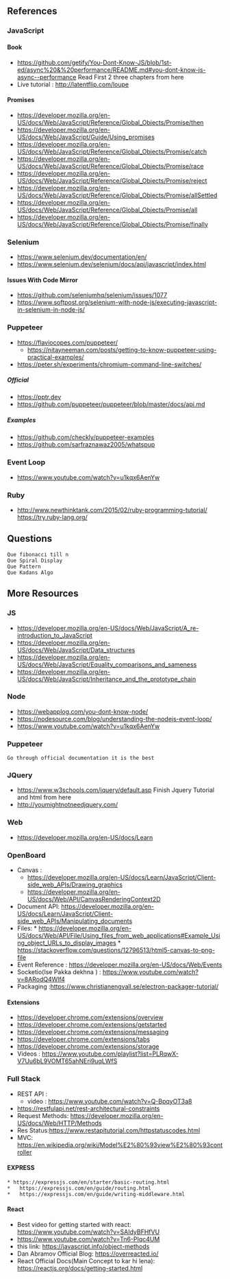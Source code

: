 ## References
### JavaScript
#### Book
  * https://github.com/getify/You-Dont-Know-JS/blob/1st-ed/async%20&%20performance/README.md#you-dont-know-js-async--performance
    Read First 2 three chapters from here
  * Live tutorial : http://latentflip.com/loupe
#### Promises
  * https://developer.mozilla.org/en-US/docs/Web/JavaScript/Reference/Global_Objects/Promise/then
  * https://developer.mozilla.org/en-US/docs/Web/JavaScript/Guide/Using_promises
  * https://developer.mozilla.org/en-US/docs/Web/JavaScript/Reference/Global_Objects/Promise/catch
  * https://developer.mozilla.org/en-US/docs/Web/JavaScript/Reference/Global_Objects/Promise/race
  * https://developer.mozilla.org/en-US/docs/Web/JavaScript/Reference/Global_Objects/Promise/reject
  * https://developer.mozilla.org/en-US/docs/Web/JavaScript/Reference/Global_Objects/Promise/allSettled
  * https://developer.mozilla.org/en-US/docs/Web/JavaScript/Reference/Global_Objects/Promise/all
  * https://developer.mozilla.org/en-US/docs/Web/JavaScript/Reference/Global_Objects/Promise/finally
### Selenium
  * https://www.selenium.dev/documentation/en/
  * https://www.selenium.dev/selenium/docs/api/javascript/index.html
#### **Issues With Code Mirror** 
  * https://github.com/seleniumhq/selenium/issues/1077
  * https://www.softpost.org/selenium-with-node-js/executing-javascript-in-selenium-in-node-js/
### Puppeteer  
  * https://flaviocopes.com/puppeteer/
	* https://nitayneeman.com/posts/getting-to-know-puppeteer-using-practical-examples/
  * https://peter.sh/experiments/chromium-command-line-switches/
 ##### **Official**
  * https://pptr.dev
  * https://github.com/puppeteer/puppeteer/blob/master/docs/api.md
 ##### **Examples**
  * https://github.com/checkly/puppeteer-examples
  * https://github.com/sarfraznawaz2005/whatspup
  ### Event Loop
  * https://www.youtube.com/watch?v=u1kqx6AenYw
  ### Ruby
  * http://www.newthinktank.com/2015/02/ruby-programming-tutorial/
  https://try.ruby-lang.org/
  ## Questions
    Que fibonacci till n
    Que Spiral Display
    Que Pattern
    Que Kadans Algo    
  ## More Resources
  ### JS
 *  https://developer.mozilla.org/en-US/docs/Web/JavaScript/A_re-introduction_to_JavaScript
 * https://developer.mozilla.org/en-US/docs/Web/JavaScript/Data_structures
 *  https://developer.mozilla.org/en-US/docs/Web/JavaScript/Equality_comparisons_and_sameness
 *  https://developer.mozilla.org/en-US/docs/Web/JavaScript/Inheritance_and_the_prototype_chain
  ### Node
  * https://webapplog.com/you-dont-know-node/
  * https://nodesource.com/blog/understanding-the-nodejs-event-loop/
  * https://www.youtube.com/watch?v=u1kqx6AenYw
 ### Puppeteer
    Go through official documentation it is the best
 ### JQuery
  * https://www.w3schools.com/jquery/default.asp
    Finish Jquery Tutorial and html from here 
  * http://youmightnotneedjquery.com/
### Web
* https://developer.mozilla.org/en-US/docs/Learn
### OpenBoard 
  *  Canvas :
      * https://developer.mozilla.org/en-US/docs/Learn/JavaScript/Client-side_web_APIs/Drawing_graphics
      * https://developer.mozilla.org/en-US/docs/Web/API/CanvasRenderingContext2D
  * Document API:  https://developer.mozilla.org/en-US/docs/Learn/JavaScript/Client-side_web_APIs/Manipulating_documents
  *  Files: 
    * https://developer.mozilla.org/en-US/docs/Web/API/File/Using_files_from_web_applications#Example_Using_object_URLs_to_display_images
    * https://stackoverflow.com/questions/12796513/html5-canvas-to-png-file
  * Event Reference : https://developer.mozilla.org/en-US/docs/Web/Events
  *  Socketio(Ise Pakka dekhna ) : https://www.youtube.com/watch?v=8ARodQ4Wlf4
  *  Packaging :https://www.christianengvall.se/electron-packager-tutorial/  
#### Extensions
  * https://developer.chrome.com/extensions/overview
  * https://developer.chrome.com/extensions/getstarted
  * https://developer.chrome.com/extensions/messaging
  * https://developer.chrome.com/extensions/tabs
  * https://developer.chrome.com/extensions/storage
* Videos : https://www.youtube.com/playlist?list=PLRqwX-V7Uu6bL9VOMT65ahNEri9uqLWfS
### Full Stack
  * REST API : 
    * video : https://www.youtube.com/watch?v=Q-BpqyOT3a8 
  * https://restfulapi.net/rest-architectural-constraints
  *  Request Methods: https://developer.mozilla.org/en-US/docs/Web/HTTP/Methods
  * Res Status:https://www.restapitutorial.com/httpstatuscodes.html
  * MVC: https://en.wikipedia.org/wiki/Model%E2%80%93view%E2%80%93controller
  #### EXPRESS 
    * https://expressjs.com/en/starter/basic-routing.html
    *	https://expressjs.com/en/guide/routing.html
    *	https://expressjs.com/en/guide/writing-middleware.html
  #### React
  * Best video for  getting started with react: https://www.youtube.com/watch?v=SAIdyBFHfVU
  * https://www.youtube.com/watch?v=Tn6-PIqc4UM
  * this link: https://javascript.info/object-methods
  * Dan Abramov Official Blog: https://overreacted.io/
  * React Official Docs(Main Concept to kar hi lena): https://reactjs.org/docs/getting-started.html
    
